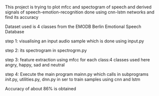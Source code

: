 This project is trying to plot mfcc and spectogram of speech and derived signals of speech-emotion-recognition done using cnn-lstm networks and find its accuracy


Dataset used is 4 classes from the EMODB Berlin Emotional Speech Database 

step 1: visualising an input audio sample which is done using input.py

step 2: its spectrogram in spectrogrm.py

step 3: feature extraction using mfcc for each class:4 classes used here angry, happy, sad and neutral

step 4: Execute the main program mainn.py which calls in subprograms  _init_.py, utilities.py, dnn.py in ser to train samples using  cnn and lstm

Accuracy of about 86% is obtained
